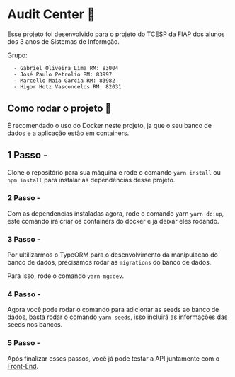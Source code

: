 # Audit Center :office:

Esse projeto foi desenvolvido para o projeto do TCESP da FIAP dos alunos dos 3 anos de Sistemas de Informção.

Grupo:
```
  - Gabriel Oliveira Lima RM: 83004
  - José Paulo Petrolio RM: 83997
  - Marcello Maia Garcia RM: 83982
  - Higor Hotz Vasconcelos RM: 82031
```

## Como rodar o projeto  :rocket:

É recomendado o uso do Docker neste projeto, ja que o seu banco de dados e a aplicação estão em containers.

## 1 Passo -

Clone o repositório para sua máquina e rode o comando `yarn install` ou `npm install` para instalar as dependências desse projeto.

### 2 Passo -

Com as dependencias instaladas agora, rode o comando yarn ```yarn dc:up```, este comando irá criar os containers do docker e ja deixar eles rodando.

### 3 Passo -

Por ultilizarmos o TypeORM para o desenvolvimento da manipulacao do banco de dados, precisamos rodar as ```migrations``` do banco de dados.

Para isso, rode o comando ```yarn mg:dev```.

### 4 Passo -

Agora você pode rodar o comando para adicionar as seeds ao banco de dados, basta rodar o comando ```yarn seeds```, isso incluirá as informações das seeds nos bancos.

### 5 Passo -

Após finalizar esses passos, você já pode testar a API juntamente com o [Front-End](https://github.com/highotz/tcespFront).
